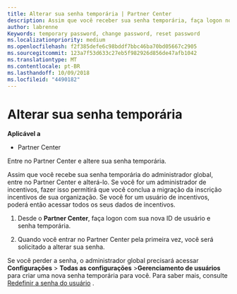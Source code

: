```yaml
---
title: Alterar sua senha temporária | Partner Center
description: Assim que você receber sua senha temporária, faça logon no Partner Center e altere-a.
author: labrenne
Keywords: temporary password, change password, reset password
ms.localizationpriority: medium
ms.openlocfilehash: f2f385defe6c98bddf7bbc46ba70bd05667c2905
ms.sourcegitcommit: 123a7f53d633c27eb5f982926d856de47afb1042
ms.translationtype: MT
ms.contentlocale: pt-BR
ms.lasthandoff: 10/09/2018
ms.locfileid: "4490182"
---
```

# <a name="change-your-temporary-password"></a>Alterar sua senha temporária

**Aplicável a**

-  Partner Center

Entre no Partner Center e altere sua senha temporária.

Assim que você recebe sua senha temporária do administrador global, entre no Partner Center e alterá-lo. Se você for um administrador de incentivos, fazer isso permitirá que você conclua a migração da inscrição incentivos de sua organização. Se você for um usuário de incentivos, poderá então acessar todos os seus dados de incentivos.

1.  Desde o **Partner Center**, faça logon com sua nova ID de usuário e senha temporária.

2.  Quando você entrar no Partner Center pela primeira vez, você será solicitado a alterar sua senha.

Se você perder a senha, o administrador global precisará acessar **Configurações** >  **Todas as configurações** >**Gerenciamento de usuários** para criar uma nova senha temporária para você.
Para saber mais, consulte [Redefinir a senha do usuário](reset-a-user-password.md) .


 

 



